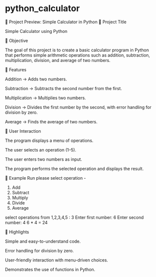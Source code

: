 # python_calculator

📌 Project Preview: Simple Calculator in Python
🔹 Project Title

Simple Calculator using Python

🔹 Objective

The goal of this project is to create a basic calculator program in Python that performs simple arithmetic operations such as addition, subtraction, multiplication, division, and average of two numbers.

🔹 Features

Addition → Adds two numbers.

Subtraction → Subtracts the second number from the first.

Multiplication → Multiplies two numbers.

Division → Divides the first number by the second, with error handling for division by zero.

Average → Finds the average of two numbers.

🔹 User Interaction

The program displays a menu of operations.

The user selects an operation (1–5).

The user enters two numbers as input.

The program performs the selected operation and displays the result.

🔹 Example Run
please select operation -
1. Add
2. Subtract
3. Multiply
4. Divide
5. Average

select operations from 1,2,3,4,5 : 3
Enter first number: 6
Enter second number: 4
6 * 4 = 24

🔹 Highlights

Simple and easy-to-understand code.

Error handling for division by zero.

User-friendly interaction with menu-driven choices.

Demonstrates the use of functions in Python.
